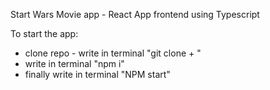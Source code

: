 Start Wars Movie app - React App frontend using Typescript

To start the app:
 - clone repo - write in terminal "git clone + <copied repo>"
 - write in terminal "npm i"
 - finally write in terminal "NPM start"
